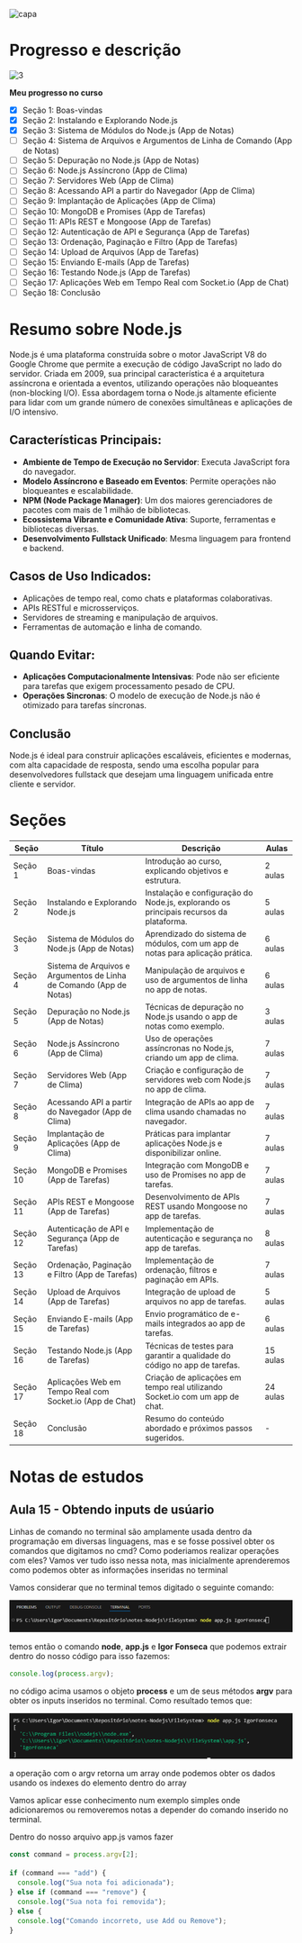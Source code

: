 ![capa](https://github.com/user-attachments/assets/95888dad-75e7-4ec1-9023-40a5e6c43c74)

# Progresso e descrição

![3](https://github.com/user-attachments/assets/c5176a77-5594-4c34-b7a8-24f14cd1ff5f)

**Meu progresso no curso**

- [x] Seção 1: Boas-vindas
- [x] Seção 2: Instalando e Explorando Node.js
- [x] Seção 3: Sistema de Módulos do Node.js (App de Notas)
- [ ] Seção 4: Sistema de Arquivos e Argumentos de Linha de Comando (App de Notas)
- [ ] Seção 5: Depuração no Node.js (App de Notas)
- [ ] Seção 6: Node.js Assíncrono (App de Clima)
- [ ] Seção 7: Servidores Web (App de Clima)
- [ ] Seção 8: Acessando API a partir do Navegador (App de Clima)
- [ ] Seção 9: Implantação de Aplicações (App de Clima)
- [ ] Seção 10: MongoDB e Promises (App de Tarefas)
- [ ] Seção 11: APIs REST e Mongoose (App de Tarefas)
- [ ] Seção 12: Autenticação de API e Segurança (App de Tarefas)
- [ ] Seção 13: Ordenação, Paginação e Filtro (App de Tarefas)
- [ ] Seção 14: Upload de Arquivos (App de Tarefas)
- [ ] Seção 15: Enviando E-mails (App de Tarefas)
- [ ] Seção 16: Testando Node.js (App de Tarefas)
- [ ] Seção 17: Aplicações Web em Tempo Real com Socket.io (App de Chat)
- [ ] Seção 18: Conclusão

# Resumo sobre Node.js

Node.js é uma plataforma construída sobre o motor JavaScript V8 do Google Chrome que permite a execução de código JavaScript no lado do servidor. Criada em 2009, sua principal característica é a arquitetura assíncrona e orientada a eventos, utilizando operações não bloqueantes (non-blocking I/O). Essa abordagem torna o Node.js altamente eficiente para lidar com um grande número de conexões simultâneas e aplicações de I/O intensivo.

## Características Principais:

- **Ambiente de Tempo de Execução no Servidor**: Executa JavaScript fora do navegador.
- **Modelo Assíncrono e Baseado em Eventos**: Permite operações não bloqueantes e escalabilidade.
- **NPM (Node Package Manager)**: Um dos maiores gerenciadores de pacotes com mais de 1 milhão de bibliotecas.
- **Ecossistema Vibrante e Comunidade Ativa**: Suporte, ferramentas e bibliotecas diversas.
- **Desenvolvimento Fullstack Unificado**: Mesma linguagem para frontend e backend.

## Casos de Uso Indicados:

- Aplicações de tempo real, como chats e plataformas colaborativas.
- APIs RESTful e microsserviços.
- Servidores de streaming e manipulação de arquivos.
- Ferramentas de automação e linha de comando.

## Quando Evitar:

- **Aplicações Computacionalmente Intensivas**: Pode não ser eficiente para tarefas que exigem processamento pesado de CPU.
- **Operações Sincronas**: O modelo de execução de Node.js não é otimizado para tarefas síncronas.

## Conclusão

Node.js é ideal para construir aplicações escaláveis, eficientes e modernas, com alta capacidade de resposta, sendo uma escolha popular para desenvolvedores fullstack que desejam uma linguagem unificada entre cliente e servidor.

# Seções

| **Seção** | **Título**                                                          | **Descrição**                                                                          | **Aulas** |
| --------- | ------------------------------------------------------------------- | -------------------------------------------------------------------------------------- | --------- |
| Seção 1   | Boas-vindas                                                         | Introdução ao curso, explicando objetivos e estrutura.                                 | 2 aulas   |
| Seção 2   | Instalando e Explorando Node.js                                     | Instalação e configuração do Node.js, explorando os principais recursos da plataforma. | 5 aulas   |
| Seção 3   | Sistema de Módulos do Node.js (App de Notas)                        | Aprendizado do sistema de módulos, com um app de notas para aplicação prática.         | 6 aulas   |
| Seção 4   | Sistema de Arquivos e Argumentos de Linha de Comando (App de Notas) | Manipulação de arquivos e uso de argumentos de linha no app de notas.                  | 6 aulas   |
| Seção 5   | Depuração no Node.js (App de Notas)                                 | Técnicas de depuração no Node.js usando o app de notas como exemplo.                   | 3 aulas   |
| Seção 6   | Node.js Assíncrono (App de Clima)                                   | Uso de operações assíncronas no Node.js, criando um app de clima.                      | 7 aulas   |
| Seção 7   | Servidores Web (App de Clima)                                       | Criação e configuração de servidores web com Node.js no app de clima.                  | 7 aulas   |
| Seção 8   | Acessando API a partir do Navegador (App de Clima)                  | Integração de APIs ao app de clima usando chamadas no navegador.                       | 7 aulas   |
| Seção 9   | Implantação de Aplicações (App de Clima)                            | Práticas para implantar aplicações Node.js e disponibilizar online.                    | 7 aulas   |
| Seção 10  | MongoDB e Promises (App de Tarefas)                                 | Integração com MongoDB e uso de Promises no app de tarefas.                            | 7 aulas   |
| Seção 11  | APIs REST e Mongoose (App de Tarefas)                               | Desenvolvimento de APIs REST usando Mongoose no app de tarefas.                        | 7 aulas   |
| Seção 12  | Autenticação de API e Segurança (App de Tarefas)                    | Implementação de autenticação e segurança no app de tarefas.                           | 8 aulas   |
| Seção 13  | Ordenação, Paginação e Filtro (App de Tarefas)                      | Implementação de ordenação, filtros e paginação em APIs.                               | 7 aulas   |
| Seção 14  | Upload de Arquivos (App de Tarefas)                                 | Integração de upload de arquivos no app de tarefas.                                    | 5 aulas   |
| Seção 15  | Enviando E-mails (App de Tarefas)                                   | Envio programático de e-mails integrados ao app de tarefas.                            | 6 aulas   |
| Seção 16  | Testando Node.js (App de Tarefas)                                   | Técnicas de testes para garantir a qualidade do código no app de tarefas.              | 15 aulas  |
| Seção 17  | Aplicações Web em Tempo Real com Socket.io (App de Chat)            | Criação de aplicações em tempo real utilizando Socket.io com um app de chat.           | 24 aulas  |
| Seção 18  | Conclusão                                                           | Resumo do conteúdo abordado e próximos passos sugeridos.                               | -         |

# Notas de estudos

## Aula 15 - Obtendo inputs de usúario

Linhas de comando no terminal são amplamente usada dentro da programação em diversas linguagens, mas e se
fosse possivel obter os comandos que digitamos no cmd? Como poderiamos realizar operações com eles? Vamos ver tudo isso
nessa nota, mas inicialmente aprenderemos como podemos obter as informações inseridas no terminal

Vamos considerar que no terminal temos digitado o seguinte comando:

![alt text](img/image-1.png)

temos então o comando **node**, **app.js** e **Igor Fonseca** que podemos extrair dentro do nosso código
para isso fazemos:

```javascript
console.log(process.argv);
```

no código acima usamos o objeto **process** e um de seus métodos **argv** para obter os inputs
inseridos no terminal. Como resultado temos que:

![resultado](img/image-2.png)

a operação com o argv retorna um array onde podemos obter os dados usando os indexes do elemento dentro do
array

Vamos aplicar esse conhecimento num exemplo simples onde adicionaremos ou removeremos notas a depender
do comando inserido no terminal.

Dentro do nosso arquivo app.js vamos fazer

```javascript
const command = process.argv[2];

if (command === "add") {
  console.log("Sua nota foi adicionada");
} else if (command === "remove") {
  console.log("Sua nota foi removida");
} else {
  console.log("Comando incorreto, use Add ou Remove");
}
```

